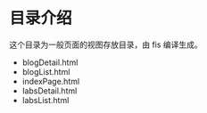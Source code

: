 # 目录介绍

这个目录为一般页面的视图存放目录，由 fis 编译生成。

- blogDetail.html
- blogList.html
- indexPage.html
- labsDetail.html
- labsList.html